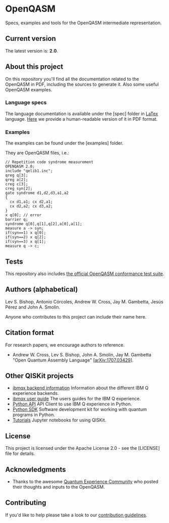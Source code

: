 # OpenQASM

Specs, examples and tools for the OpenQASM intermediate representation.

## Current version

The latest version is: __2.0__.

## About this project

On this repository you'll find all the documentation related to the OpenQASM in PDF, including the sources to generate it. Also some useful OpenQASM examples.

### Language specs

The language documentation is available under the [spec] folder in [LaTex](https://www.latex-project.org/about) language. [Here](spec-human) we provide a human-readable version of it in PDF format.

### Examples

The examples can be found under the [examples] folder.

They are OpenQASM files, i.e.:

```text
// Repetition code syndrome measurement
OPENQASM 2.0;
include "qelib1.inc";
qreg q[3];
qreg a[2];
creg c[3];
creg syn[2];
gate syndrome d1,d2,d3,a1,a2
{
  cx d1,a1; cx d2,a1;
  cx d2,a2; cx d3,a2;
}
x q[0]; // error
barrier q;
syndrome q[0],q[1],q[2],a[0],a[1];
measure a -> syn;
if(syn==1) x q[0];
if(syn==2) x q[2];
if(syn==3) x q[1];
measure q -> c;
```

## Tests

This repository also includes [the official OpenQASM conformance test suite](test).

## Authors (alphabetical)

Lev S. Bishop, Antonio Córcoles, Andrew W. Cross, Jay M. Gambetta, Jesús Pérez and John A. Smolin.

Anyone who contributes to this project can include their name here.

## Citation format

For research papers, we encourage authors to reference.

* Andrew W. Cross, Lev S. Bishop, John A. Smolin, Jay M. Gambetta "Open Quantum Assembly Language" [[arXiv:1707.03429]](https://arxiv.org/abs/1707.03429).

## Other QISKit projects

* [ibmqx backend information](https://github.com/QISKit/ibmqx-backend-information) Information about the different IBM Q experience backends.
* [ibmqx user guide](https://github.com/QISKit/ibmqx-user-guides) The users guides for the IBM Q experience.
* [Python API](https://github.com/QISKit/qiskit-api-py) API Client to use IBM Q experience in Python.
* [Python SDK](https://github.com/QISKit/qiskit-sdk-py) Software development kit for working with quantum programs in Python.
* [Tutorials](https://github.com/QISKit/qiskit-tutorial) Jupyter notebooks for using QISKit.

## License

This project is licensed under the Apache License 2.0 - see the [LICENSE] file for details.

## Acknowledgments

* Thanks to the awesome [Quantum Experience Community](https://quantumexperience.ng.bluemix.net) who posted their thoughts and inputs to the OpenQASM.

## Contributing

If you'd like to help please take a look to our [contribution guidelines](contributing.md).
